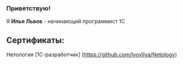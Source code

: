 ### Приветствую!

Я **Илья Львов** - начинающий программист 1С



## Сертификаты:

Нетология [1С-разработчик] (https://github.com/lvovIlya/Netology)










<!--
**lvovIlya/lvovilya** is a ✨ _special_ ✨ repository because its `README.md` (this file) appears on your GitHub profile.

Here are some ideas to get you started:

- 🔭 I’m currently working on ...
- 🌱 I’m currently learning ...
- 👯 I’m looking to collaborate on ...
- 🤔 I’m looking for help with ...
- 💬 Ask me about ...
- 📫 How to reach me: ...
- 😄 Pronouns: ...
- ⚡ Fun fact: ...
-->
